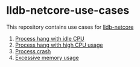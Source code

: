 # lldb-netcore-use-cases
This repository contains use cases for [lldb-netcore](https://github.com/6opuc/lldb-netcore)

1. [Process hang with idle CPU](https://github.com/6opuc/lldb-netcore-use-cases/blob/master/hang_cpu_idle.md)
2. [Process hang with high CPU usage](https://github.com/6opuc/lldb-netcore-use-cases/blob/master/hang_cpu_high.md)
3. [Process crash](https://github.com/6opuc/lldb-netcore-use-cases/blob/master/crash.md)
4. [Excessive memory usage](https://github.com/6opuc/lldb-netcore-use-cases/blob/master/memory.md)
